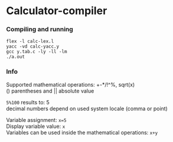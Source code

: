 # Calculator-compiler
### Compiling and running
`flex -l calc-lex.l`  
`yacc -vd calc-yacc.y`  
`gcc y.tab.c -ly -ll -lm`  
`./a.out`

### Info
Supported mathematical operations: +-*/!^%, sqrt(x)  
() parentheses and || absolute value

`5%100` results to: 5  
decimal numbers depend on used system locale (comma or point)

Variable assignment: `x=5`  
Display variable value: `x`  
Variables can be used inside the mathematical operations: `x+y`
